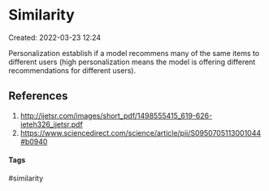# Similarity
Created: 2022-03-23 12:24

Personalization establish if a model recommens many of the same items to different users (high personalization means the model is offering different recommendations for different users).

## References
1. http://ijetsr.com/images/short_pdf/1498555415_619-626-ieteh326_ijetsr.pdf
2. https://www.sciencedirect.com/science/article/pii/S0950705113001044#b0940


#### Tags
#similarity
